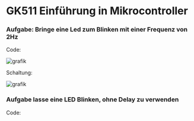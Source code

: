 # GK511 Einführung in Mikrocontroller



### Aufgabe: Bringe eine Led zum Blinken mit einer Frequenz von 2Hz



Code:

![grafik](https://user-images.githubusercontent.com/78872776/200773657-b978f193-5b39-4a88-8e4c-87df7326e4d5.png) 



Schaltung:

![grafik](https://user-images.githubusercontent.com/78872776/200775541-22a1e8e6-1e2f-4f1a-b360-1eb55a52ad38.png) 



### Aufgabe lasse eine LED Blinken, ohne Delay zu verwenden



Code: